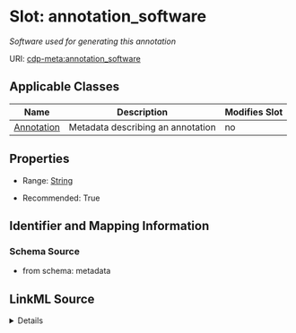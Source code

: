# Slot: annotation_software


_Software used for generating this annotation_



URI: [cdp-meta:annotation_software](metadataannotation_software)



<!-- no inheritance hierarchy -->




## Applicable Classes

| Name | Description | Modifies Slot |
| --- | --- | --- |
[Annotation](Annotation.md) | Metadata describing an annotation |  no  |







## Properties

* Range: [String](String.md)

* Recommended: True





## Identifier and Mapping Information







### Schema Source


* from schema: metadata




## LinkML Source

<details>
```yaml
name: annotation_software
description: Software used for generating this annotation
from_schema: metadata
exact_mappings:
- cdp-common:annotation_software
rank: 1000
alias: annotation_software
owner: Annotation
domain_of:
- Annotation
range: string
recommended: true
inlined: true
inlined_as_list: true

```
</details>
